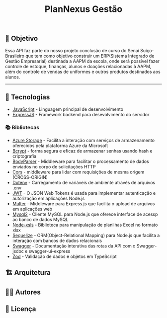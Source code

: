<h1 align="center"> PlanNexus Gestão </h1>
<br>

<h2>🎯 Objetivo</h2>
<p>Essa API faz parte do nosso projeto conclusão de curso do Senai Suíço-Brasileiro que tem como objetivo construir um ERP(Sistema Integrado de Gestão Empresarial) destinada a AAPM da escola, onde será possível fazer controle de estoque, finanças, alunos e doações relacionadas à AAPM, além do controle de vendas de uniformes e outros produtos destinados aos alunos. </p>

---
<h2>👾 Tecnologias</h2>
<ul>
<li><a href="https://expressjs.com/pt-br/">JavaScript</a> - Linguagem principal de desenvolvimento</li>
<li><a href="https://expressjs.com/pt-br/">ExpressJS</a> - Framework backend para desevolvimento do servidor</li>
</ul>

<h3>📚 Bibliotecas</h3>
<ul>
  
<li><a href="https://www.npmjs.com/package/@azure/storage-blob">Azure Storage</a> - Facilita a interação com serviços de armazenamento oferecidos pela plataforma Azure da Microsoft</li>

<li><a href="https://www.npmjs.com/package/bcrypt">Bcrypt</a> - forma segura e eficaz de armazenar senhas usando hash e criptografia</li>

<li><a href="https://www.npmjs.com/package/body-parser">BodyParser</a> - Middleware para facilitar o processamento de dados enviados no corpo de solicitações HTTP</li>

<li><a href="https://www.npmjs.com/package/cors">Cors</a> - middleware para lidar com requisições de mesma origem (CROSS-ORIGIN)</li>

<li><a href="https://www.npmjs.com/package/dotenv">Dotenv</a> - Carregamento de variáveis de ambiente através de arquivos .env</li>

<li><a href="https://www.npmjs.com/package/jwt">JWT</a> - O JSON Web Tokens é usada para implementar autenticação e autorização em aplicações Node.js
</li>

<li><a href="https://www.npmjs.com/package/multer">Multer</a> - Middleware para Express.js que facilita o upload de arquivos em aplicações web
</li>

<li><a href="https://www.npmjs.com/package/mysql2">Mysql2</a> - Cliente MySQL para Node.js que oferece interface de acessp ao banco de dados MySQL</li>

<li><a href="https://www.npmjs.com/package/node-xlsx">Node-xsls</a> - Biblioteca para manipulação de planilhas Excel no formato xlsx</li>

<li><a href="https://www.npmjs.com/package/sequelize">Sequelize</a> - ORM(Object-Relational Mapping) para Node.js que facilita a interação com bancos de dados relacionais
</li>

<li><a href="https://www.npmjs.com/package/swagger-jsdoc">Swagger</a> - Documentação interativa das rotas da API com o Swagger-jsdoc e swagger-ui-express
</li>

<li><a href="https://www.npmjs.com/package/zod">Zod</a> - Validação de dados e objetos em TypeScript</li>
</ul>

<h2>🏗 Arquitetura</h2>

<h2>👨‍💻 Autores</h2>

<h2>📃 Licença</h2>


